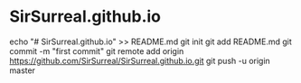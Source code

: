 # SirSurreal.github.io
echo "# SirSurreal.github.io" >> README.md
git init
git add README.md
git commit -m "first commit"
git remote add origin https://github.com/SirSurreal/SirSurreal.github.io.git
git push -u origin master
